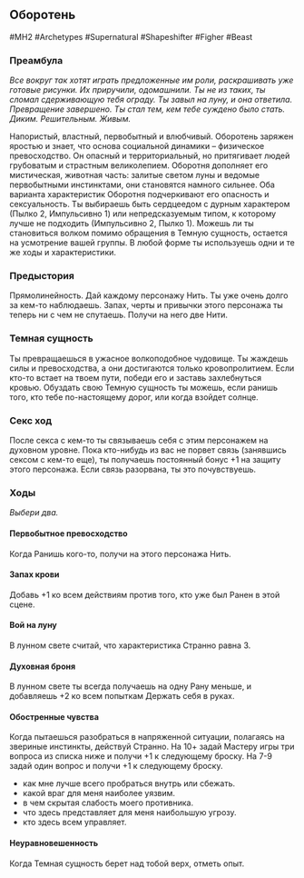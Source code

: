 ## **Оборотень**

#MH2 #Archetypes #Supernatural #Shapeshifter #Figher #Beast 
### **Преамбула**

*Все вокруг так хотят играть предложенные им роли, раскрашивать уже готовые рисунки. Их приручили, одомашнили. Ты не из таких, ты сломал сдерживающую тебя ограду. Ты завыл на луну, и она ответила. 
Превращение завершено. Ты стал тем, кем тебе суждено было стать. Диким. Решительным. Живым.*

Напористый, властный, первобытный и влюбчивый. Оборотень заряжен яростью и знает, что основа социальной динамики – физическое превосходство. Он опасный и территориальный, но притягивает людей грубоватым и страстным великолепием. Оборотня дополняет его мистическая, животная часть: залитые светом луны и ведомые первобытными инстинктами, они становятся намного сильнее. 
Оба варианта характеристик Оборотня подчеркивают его опасность и сексуальность. Ты выбираешь быть сердцеедом с дурным характером (Пылко 2, Импульсивно 1) или непредсказуемым типом, к которому лучше не подходить (Импульсивно 2, Пылко 1). 
Можешь ли ты становиться волком помимо обращения в Темную сущность, остается на усмотрение вашей группы. В любой форме ты используешь одни и те же ходы и характеристики.

### **Предыстория**

Прямолинейность. Дай каждому персонажу Нить.
Ты уже очень долго за кем-то наблюдаешь. Запах, черты и привычки этого персонажа ты теперь ни с чем не спутаешь. Получи на него две Нити.

### **Темная сущность**

Ты превращаешься в ужасное волкоподобное чудовище. Ты жаждешь силы и превосходства, а они достигаются только кровопролитием. Если кто-то встает на твоем пути, победи его и заставь захлебнуться кровью. Обуздать свою Темную сущность ты можешь, если ранишь того, кто тебе по-настоящему дорог, или когда взойдет солнце.

### **Секс ход**

После секса с кем-то ты связываешь себя с этим персонажем на духовном уровне. Пока кто-нибудь из вас не порвет связь (занявшись сексом с кем-то еще), ты получаешь постоянный бонус +1 на защиту этого персонажа. Если связь разорвана, ты это почувствуешь.

### **Ходы**
*Выбери два.*

#### Первобытное превосходство
Когда Ранишь кого-то, получи на этого персонажа Нить. 

#### Запах крови
Добавь +1 ко всем действиям против того, кто уже был Ранен в этой сцене. 

#### Вой на луну
В лунном свете считай, что характеристика Странно равна 3.

#### Духовная броня
В лунном свете ты всегда получаешь на одну Рану меньше, и добавляешь +2 ко всем попыткам Держать себя в руках. 

#### Обостренные чувства
Когда пытаешься разобраться в напряженной ситуации, полагаясь на звериные инстинкты, действуй Странно. На 10+ задай Мастеру игры три вопроса из списка ниже и получи +1 к следующему броску. На 7-9 задай один вопрос и получи +1 к следующему броску. 
- как мне лучше всего пробраться внутрь или сбежать. 
- какой враг для меня наиболее уязвим. 
- в чем скрытая слабость моего противника. 
- что здесь представляет для меня наибольшую угрозу. 
- кто здесь всем управляет. 

#### Неуравновешенность
Когда Темная сущность берет над тобой верх, отметь опыт.
